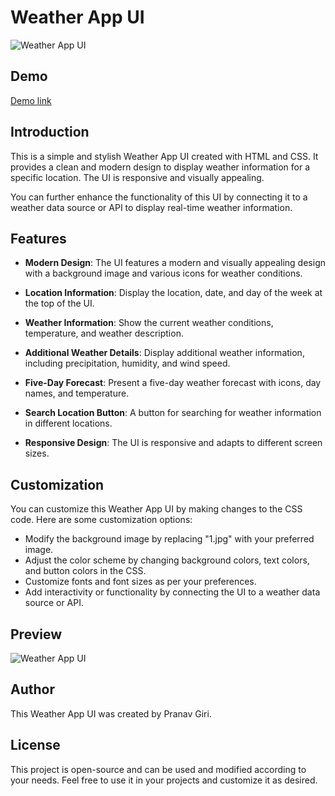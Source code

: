 # Weather App UI

![Weather App UI](https://user-images.githubusercontent.com/114610311/275415713-87e34608-a4ec-4c0a-be33-d3f6ed1bc0f5.jpg)
## Demo
[Demo link](https://prnvgiri.github.io/Weather-App-UI/)
## Introduction

This is a simple and stylish Weather App UI created with HTML and CSS. It provides a clean and modern design to display weather information for a specific location. The UI is responsive and visually appealing.

You can further enhance the functionality of this UI by connecting it to a weather data source or API to display real-time weather information.

## Features

- **Modern Design**: The UI features a modern and visually appealing design with a background image and various icons for weather conditions.

- **Location Information**: Display the location, date, and day of the week at the top of the UI.

- **Weather Information**: Show the current weather conditions, temperature, and weather description.

- **Additional Weather Details**: Display additional weather information, including precipitation, humidity, and wind speed.

- **Five-Day Forecast**: Present a five-day weather forecast with icons, day names, and temperature.

- **Search Location Button**: A button for searching for weather information in different locations.

- **Responsive Design**: The UI is responsive and adapts to different screen sizes.

## Customization

You can customize this Weather App UI by making changes to the CSS code. Here are some customization options:

- Modify the background image by replacing "1.jpg" with your preferred image.
- Adjust the color scheme by changing background colors, text colors, and button colors in the CSS.
- Customize fonts and font sizes as per your preferences.
- Add interactivity or functionality by connecting the UI to a weather data source or API.

## Preview

![Weather App UI](https://user-images.githubusercontent.com/114610311/275415713-87e34608-a4ec-4c0a-be33-d3f6ed1bc0f5.jpg)

## Author

This Weather App UI was created by Pranav Giri.

## License

This project is open-source and can be used and modified according to your needs. Feel free to use it in your projects and customize it as desired.
